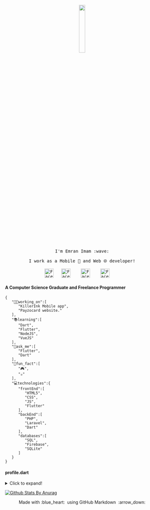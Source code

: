 <p align="center">
  <img src="https://media1.giphy.com/media/QNFhOolVeCzPQ2Mx85/giphy.gif" width="20%">
  <br><br>
  <samp>
    I'm Emran Imam :wave:
    <br><br>
    I work as a Mobile 📱 and Web 🌐 developer!
    <br><br>
    <a href="https://www.facebook.com/emran.imam" target="_blank"><img src="https://img.icons8.com/fluent/48/000000/facebook-new.png" width="30px" alt="Facebook"></a>&nbsp; &nbsp;<a href="mailto:emran.imam@gmail.com" target="_blank"><img src="https://img.icons8.com/fluent/48/000000/gmail.png" width="30px" alt="Facebook"></a> &nbsp; &nbsp;<a href="https://www.linkedin.com/in/emran-imam/" target="_blank"><img src="https://img.icons8.com/color/48/000000/linkedin.png" width="30px" alt="Facebook"></a> &nbsp; &nbsp;<a href="https://twitter.com/emranimam" target="_blank"><img src="https://img.icons8.com/color/48/000000/twitter.png" width="30px" alt="Facebook"></a> &nbsp; &nbsp;
  </samp>
</p>

#### A Computer Science Graduate and Freelance Programmer

```
{
   "🧑‍💻working_on":[
      "KillerInk Mobile app",
      "Payzocard website."
   ],
   "📚learning":[
      "Dart",
      "Flutter",
      "NodeJS",
      "VueJS"
   ],
   "💬ask_me":[
      "Flutter",
      "Dart"
   ],
   "🎯fun_fact":[
      "🎮",
      "☕"
   ],
   "💻technologies":{
      "frontEnd":[
         "HTML5",
         "CSS",
         "JS",
         "Flutter"
      ],
      "backEnd":[
         "PHP",
         "Laravel",
         "Dart"
      ],
      "databases":[
         "SQL",
         "Firebase",
         "SQLite"
      ]
   }
}
```

#### profile.dart
<details>
  <summary>Click to expand!</summary>
  
  ```
class Profile {
  List<String> workingOn;
  List<String> learning;
  List<String> askMe;
  List<String> funFact;
  Technologies technologies;

  Profile(
      {this.workingOn,
      this.learning,
      this.askMe,
      this.funFact,
      this.technologies});

  Profile.fromJson(Map<String, dynamic> json) {
    workingOn = json['🧑‍💻working_on'].cast<String>();
    learning = json['📚learning'].cast<String>();
    askMe = json['💬ask_me'].cast<String>();
    funFact = json['🎯fun_fact'].cast<String>();
    technologies = json['💻technologies'] != null
        ? new Technologies.fromJson(json['💻technologies'])
        : null;
  }

  Map<String, dynamic> toJson() {
    final Map<String, dynamic> data = new Map<String, dynamic>();
    data['🧑‍💻working_on'] = this.workingOn;
    data['📚learning'] = this.learning;
    data['💬ask_me'] = this.askMe;
    data['🎯fun_fact'] = this.funFact;
    if (this.technologies != null) {
      data['💻technologies'] = this.technologies.toJson();
    }
    return data;
  }
}

class Technologies {
  List<String> frontEnd;
  List<String> backEnd;
  List<String> databases;

  Technologies({this.frontEnd, this.backEnd, this.databases});

  Technologies.fromJson(Map<String, dynamic> json) {
    frontEnd = json['frontEnd'].cast<String>();
    backEnd = json['backEnd'].cast<String>();
    databases = json['databases'].cast<String>();
  }

  Map<String, dynamic> toJson() {
    final Map<String, dynamic> data = new Map<String, dynamic>();
    data['frontEnd'] = this.frontEnd;
    data['backEnd'] = this.backEnd;
    data['databases'] = this.databases;
    return data;
  }
}
```
</details>



[![Github Stats By Anurag](https://github-readme-stats.vercel.app/api?username=emran92&show_icons=true&title_color=fff&icon_color=79ff97&text_color=9f9f9f&bg_color=151515)](https://github.com/anuraghazra/github-readme-stats)

<p align="center">
  Made with :blue_heart: &nbsp;using GitHub Markdown &nbsp;:arrow_down:
</p>
